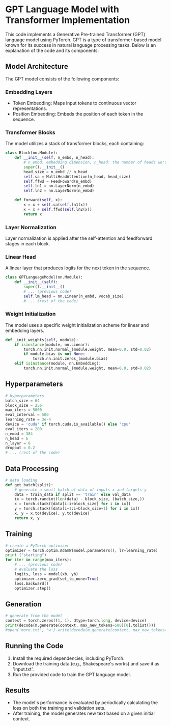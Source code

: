 # GPT Language Model with Transformer Implementation

This code implements a Generative Pre-trained Transformer (GPT) language model using PyTorch. GPT is a type of transformer-based model known for its success in natural language processing tasks. Below is an explanation of the code and its components:

## Model Architecture

The GPT model consists of the following components:

### Embedding Layers

- Token Embedding: Maps input tokens to continuous vector representations.
- Position Embedding: Embeds the position of each token in the sequence.

### Transformer Blocks

The model utilizes a stack of transformer blocks, each containing:

```python
class Block(nn.Module):
    def __init__(self, n_embd, n_head):
        # n_embd: embedding dimension, n_head: the number of heads we'd like
        super().__init__()
        head_size = n_embd // n_head
        self.sa = MultiHeadAttention(n_head, head_size)
        self.ffwd = FeedFoward(n_embd)
        self.ln1 = nn.LayerNorm(n_embd)
        self.ln2 = nn.LayerNorm(n_embd)

    def forward(self, x):
        x = x + self.sa(self.ln1(x))
        x = x + self.ffwd(self.ln2(x))
        return x
```

### Layer Normalization

Layer normalization is applied after the self-attention and feedforward stages in each block.

### Linear Head

A linear layer that produces logits for the next token in the sequence.

```python
class GPTLanguageModel(nn.Module):
    def __init__(self):
        super().__init__()
        # ... (previous code)
        self.lm_head = nn.Linear(n_embd, vocab_size)
        # ... (rest of the code)
```

### Weight Initialization

The model uses a specific weight initialization scheme for linear and embedding layers.

```python
def _init_weights(self, module):
    if isinstance(module, nn.Linear):
        torch.nn.init.normal_(module.weight, mean=0.0, std=0.02)
        if module.bias is not None:
            torch.nn.init.zeros_(module.bias)
    elif isinstance(module, nn.Embedding):
        torch.nn.init.normal_(module.weight, mean=0.0, std=0.02)
```

## Hyperparameters

```python
# hyperparameters
batch_size = 64
block_size = 256
max_iters = 5000
eval_interval = 500
learning_rate = 3e-4
device = 'cuda' if torch.cuda.is_available() else 'cpu'
eval_iters = 200
n_embd = 384
n_head = 6
n_layer = 6
dropout = 0.2
# ... (rest of the code)
```

## Data Processing

```python
# data loading
def get_batch(split):
    # generate a small batch of data of inputs x and targets y
    data = train_data if split == 'train' else val_data
    ix = torch.randint(len(data) - block_size, (batch_size,))
    x = torch.stack([data[i:i+block_size] for i in ix])
    y = torch.stack([data[i+1:i+block_size+1] for i in ix])
    x, y = x.to(device), y.to(device)
    return x, y
```

## Training

```python
# create a PyTorch optimizer
optimizer = torch.optim.AdamW(model.parameters(), lr=learning_rate)
print ("starting")
for iter in range(max_iters):
    # ... (previous code)
    # evaluate the loss
    logits, loss = model(xb, yb)
    optimizer.zero_grad(set_to_none=True)
    loss.backward()
    optimizer.step()
```

## Generation

```python
# generate from the model
context = torch.zeros((1, 1), dtype=torch.long, device=device)
print(decode(m.generate(context, max_new_tokens=500)[0].tolist()))
#open('more.txt', 'w').write(decode(m.generate(context, max_new_tokens=10000)[0].tolist()))
```

## Running the Code

1. Install the required dependencies, including PyTorch.
2. Download the training data (e.g., Shakespeare's works) and save it as 'input.txt'.
3. Run the provided code to train the GPT language model.

## Results

- The model's performance is evaluated by periodically calculating the loss on both the training and validation sets.
- After training, the model generates new text based on a given initial context.
